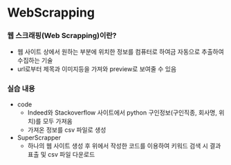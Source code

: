 # WebScrapping

### 웹 스크래핑(Web Scrapping)이란?
* 웹 사이트 상에서 원하는 부분에 위치한 정보를 컴퓨터로 하여금 자동으로 추출하여 수집하는 기술
* url로부터 제목과 이미지등을 가져와 preview로 보여줄 수 있음

### 실습 내용
* code
    * Indeed와 Stackoverflow 사이트에서 python 구인정보(구인직종, 회사명, 위치)를 모두 가져옴
    * 가져온 정보를 csv 파일로 생성
* SuperScrapper
    * 하나의 웹 사이트 생성 후 위에서 작성한 코드를 이용하여 키워드 검색 시 결과 표출 및 csv 파일 다운로드
